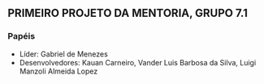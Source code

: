 ## PRIMEIRO PROJETO DA MENTORIA, GRUPO 7.1

### Papéis

- Líder: Gabriel de Menezes 
- Desenvolvedores: Kauan Carneiro, Vander Luis Barbosa da Silva, Luigi Manzoli Almeida Lopez


